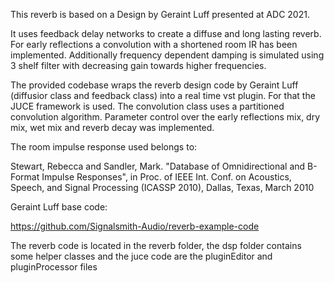 This reverb is based on a Design by Geraint Luff presented at ADC 2021.

It uses feedback delay networks to create a diffuse and long lasting reverb.
For early reflections a convolution with a shortened room IR has been implemented.
Additionally frequency dependent damping is simulated using 3 shelf filter with decreasing gain
towards higher frequencies.

The provided codebase wraps the reverb design code by Geraint Luff (diffusior class and feedback class) into a real time
vst plugin. For that the JUCE framework is used. The convolution class uses a partitioned convolution algorithm.
Parameter control over the early reflections mix, dry mix, wet mix and reverb decay was implemented. 

The room impulse response used belongs to:

Stewart, Rebecca and Sandler, Mark. "Database of Omnidirectional and B-Format Impulse Responses", 
in Proc. of IEEE Int. Conf. on Acoustics, Speech, and Signal Processing (ICASSP 2010), Dallas, Texas, March 2010

Geraint Luff base code:

https://github.com/Signalsmith-Audio/reverb-example-code

The reverb code is located in the reverb folder, the dsp folder contains some helper classes and the juce code are
the pluginEditor and pluginProcessor files










